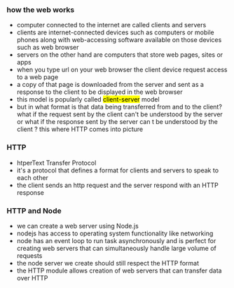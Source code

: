 ### how the web works
- computer connected to the internet are called clients and servers
- clients are internet-connected devices such as computers or mobile phones along with web-accessing software available on those devices such as web browser
- servers on the other hand are computers that store web pages, sites or apps
- when you type url on your web browser the client device request access to a web page
- a copy of that page is downloaded from the server and sent as a response to the client to be displayed in the web browser
- this model is popularly called <mark>client-server</mark> model
- but in what format is that data being transferred from and to the client? what if the request sent by the client can't be understood by the server or what if the response sent by the server can
t be understood by the client ? this where HTTP comes into picture

### HTTP
- htperText Transfer Protocol
- it's a protocol that defines a format for clients and servers to speak to each other
- the client sends an http request and the server respond with an HTTP response

### HTTP and Node
- we can create a web server using Node.js
- nodejs has access to operating system functionality like networking
- node has an event loop to run task asynchronously and is perfect for creating web servers that can simultaneously handle large volume of requests
- the node server we create should still respect the HTTP format
- the HTTP module allows creation of web servers that can transfer data over HTTP
